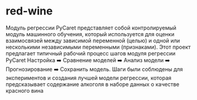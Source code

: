 # red-wine
Модуль регрессии PyCaret представляет собой контролируемый модуль машинного обучения, который используется для оценки взаимосвязей между зависимой переменной (целью) и одной или несколькими независимыми переменными (признаками). Этот проект предлагает типичный рабочий процесс шагов модуля регрессии PyCaret Настройка ➡️ Сравнение моделей ➡️ Анализ модели ➡️ Прогнозирование ➡️ Сохранить модель. Шаги были соблюдены для экспериментов и создания лучшей модели регрессии, которая предсказывает содержание алкоголя в наборе данных о качестве красного вина
